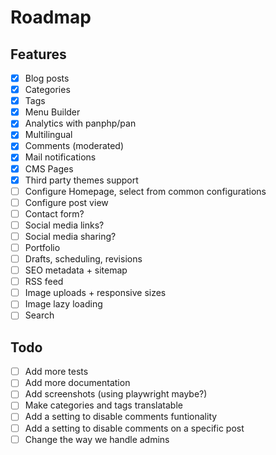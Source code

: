 # Roadmap

## Features

- [x] Blog posts
- [x] Categories
- [x] Tags
- [x] Menu Builder
- [x] Analytics with panphp/pan
- [x] Multilingual
- [x] Comments (moderated)
- [x] Mail notifications
- [x] CMS Pages
- [x] Third party themes support
- [ ] Configure Homepage, select from common configurations
- [ ] Configure post view
- [ ] Contact form?
- [ ] Social media links?
- [ ] Social media sharing?
- [ ] Portfolio
- [ ] Drafts, scheduling, revisions
- [ ] SEO metadata + sitemap
- [ ] RSS feed
- [ ] Image uploads + responsive sizes
- [ ] Image lazy loading
- [ ] Search

## Todo

- [ ] Add more tests
- [ ] Add more documentation
- [ ] Add screenshots (using playwright maybe?)
- [ ] Make categories and tags translatable
- [ ] Add a setting to disable comments funtionality
- [ ] Add a setting to disable comments on a specific post
- [ ] Change the way we handle admins
